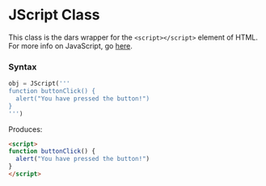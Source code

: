 # JScript Class

This class is the dars wrapper for the `<script></script>` element of HTML. For more info on JavaScript, go [here](https://www.w3schools.com/js/).

### Syntax

```python
obj = JScript('''
function buttonClick() {
  alert("You have pressed the button!")
}
''')
```

Produces:

```HTML
<script>
function buttonClick() {
  alert("You have pressed the button!")
}
</script>
```
